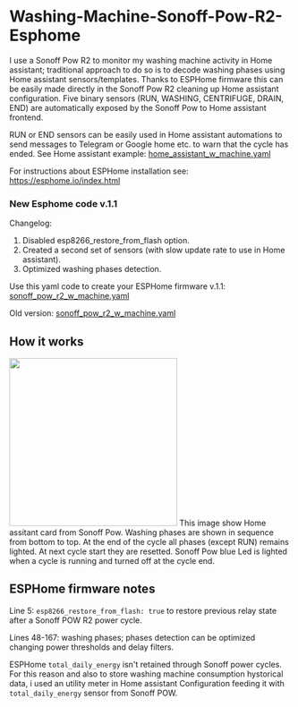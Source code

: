 # Washing-Machine-Sonoff-Pow-R2-Esphome

I use a Sonoff Pow R2 to monitor my washing machine activity in Home assistant; traditional approach to do so is to decode washing phases using Home assistant sensors/templates. Thanks to ESPHome firmware this can be easily made directly in the Sonoff Pow R2 cleaning up Home assistant configuration.
Five binary sensors (RUN, WASHING, CENTRIFUGE, DRAIN, END) are automatically exposed by the Sonoff Pow to Home assistant frontend.

RUN or END sensors can be easily used in Home assistant automations to send messages to Telegram or Google home etc. to  warn that the cycle has ended. See Home assistant example: [home_assistant_w_machine.yaml](https://github.com/Gio-dot/Washing-Machine-Sonoff-Pow-R2-Esphome/blob/master/home_assistant_w_machine.yaml)

For instructions about ESPHome installation see: https://esphome.io/index.html

### New Esphome code v.1.1
Changelog:
1. Disabled esp8266_restore_from_flash option.
2. Created a second set of sensors (with slow update rate to use in Home assistant).
3. Optimized washing phases detection.

Use this yaml code to create your ESPHome firmware v.1.1: [sonoff_pow_r2_w_machine.yaml](https://github.com/Gio-dot/Washing-Machine-Sonoff-Pow-R2-Esphome/blob/master/sonoff_pow_r2_lavatrice_v1.1.yaml)

Old version: [sonoff_pow_r2_w_machine.yaml](https://github.com/Gio-dot/Washing-Machine-Sonoff-Pow-R2-Esphome/blob/master/sonoff_pow_r2_w_machine.yaml)

## How it works

<img src="https://github.com/Gio-dot/Washing-Machine-Sonoff-Pow-R2-Esphome/blob/master/img/end.jpg" width="300">
This image show Home assitant card from Sonoff Pow. Washing phases are shown in sequence from bottom to top. At the end of the cycle all phases (except RUN) remains lighted. At next cycle start they are resetted.
Sonoff Pow blue Led is lighted when a cycle is running and turned off at the cycle end.

## ESPHome firmware notes

Line 5: `esp8266_restore_from_flash: true` to restore previous relay state after a Sonoff POW R2 power cycle.

Lines 48-167: washing phases; phases detection can be optimized changing power thresholds and delay filters. 

ESPHome `total_daily_energy` isn't retained through Sonoff power cycles. For this reason and also to store washing machine consumption hystorical data, i used an utility meter in Home assistant Configuration feeding it with `total_daily_energy` sensor from Sonoff POW.


